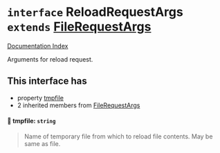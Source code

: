 # `interface` ReloadRequestArgs `extends` [FileRequestArgs](../interface.FileRequestArgs/README.md)

[Documentation Index](../README.md)

Arguments for reload request.

## This interface has

- property [tmpfile](#-tmpfile-string)
- 2 inherited members from [FileRequestArgs](../interface.FileRequestArgs/README.md)


#### 📄 tmpfile: `string`

> Name of temporary file from which to reload file
> contents. May be same as file.



